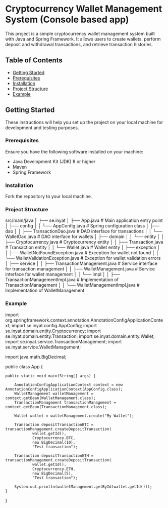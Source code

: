 # Cryptocurrency Wallet Management System (Console based app)

This project is a simple cryptocurrency wallet management system built with Java and Spring Framework. It allows users to create wallets, perform deposit and withdrawal transactions, and retrieve transaction histories.

## Table of Contents
- [Getting Started](#getting-started)
- [Prerequisites](#prerequisites)
- [Installation](#installation)
- [Project Structure](#project-structure)
- [Example](#example)

## Getting Started

These instructions will help you set up the project on your local machine for development and testing purposes.

### Prerequisites

Ensure you have the following software installed on your machine:

- Java Development Kit (JDK) 8 or higher
- Maven
- Spring Framework

### Installation

Fork the repository to your local machine.
   
### Project Structure
src/main/java
│
├── se.inyat
│   ├── App.java                            # Main application entry point
│   ├── config
│   │   └── AppConfig.java                  # Spring configuration class
│   ├── dao
│   │   ├── TransactionDao.java             # DAO interface for transactions
│   │   └── WalletDao.java                  # DAO interface for wallets
│   ├── domain
│   │   └── entity
│   │       ├── Cryptocurrency.java         # Cryptocurrency entity
│   │       ├── Transaction.java            # Transaction entity
│   │       └── Wallet.java                 # Wallet entity
│   ├── exception
│   │   ├── WalletNotFoundException.java    # Exception for wallet not found
│   │   └── WalletValidationException.java  # Exception for wallet validation errors
│   ├── service
│   │   ├── TransactionManagement.java      # Service interface for transaction management
│   │   ├── WalletManagement.java           # Service interface for wallet management
│   │   └── impl
│   │       ├── TransactionManagementImpl.java # Implementation of TransactionManagement
│   │       └── WalletManagementImpl.java      # Implementation of WalletManagement

### Example 
import org.springframework.context.annotation.AnnotationConfigApplicationContext;
import se.inyat.config.AppConfig;
import se.inyat.domain.entity.Cryptocurrency;
import se.inyat.domain.entity.Transaction;
import se.inyat.domain.entity.Wallet;
import se.inyat.service.TransactionManagement;
import se.inyat.service.WalletManagement;

import java.math.BigDecimal;

public class App {

    public static void main(String[] args) {

        AnnotationConfigApplicationContext context = new AnnotationConfigApplicationContext(AppConfig.class);
        WalletManagement walletManagement = context.getBean(WalletManagement.class);
        TransactionManagement transactionManagement = context.getBean(TransactionManagement.class);

        Wallet wallet = walletManagement.create("My Wallet");

        Transaction depositTransactionBTC = transactionManagement.createDepositTransaction(
                wallet.getId(),
                Cryptocurrency.BTC,
                new BigDecimal(10),
                "Test transaction");

        Transaction depositTransactionETH = transactionManagement.createDepositTransaction(
                wallet.getId(),
                Cryptocurrency.ETH,
                new BigDecimal(5),
                "Test transaction");

        System.out.println(walletManagement.getById(wallet.getId()));
    }
}

